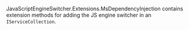 JavaScriptEngineSwitcher.Extensions.MsDependencyInjection contains extension methods for adding the JS engine switcher in an `IServiceCollection`.